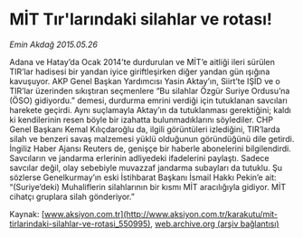 # MİT Tır'larındaki silahlar ve rotası!

*Emin Akdağ 2015.05.26*

<div class="pNewsDetailMainContent" itemprop="articleBody">
 <p>
  Adana ve Hatay’da Ocak 2014’te durdurulan ve MİT’e aitliği ileri sürülen TIR’lar hadisesi bir yandan iyice giriftleşirken diğer yandan gün ışığına kavuşuyor. AKP Genel Başkan Yardımcısı Yasin Aktay’ın, Siirt’te IŞİD ve o TIR’lar üzerinden sıkıştıran seçmenlere “Bu silahlar Özgür Suriye Ordusu’na (ÖSO) gidiyordu.” demesi, durdurma emrini verdiği için tutuklanan savcıları harekete geçirdi. Aynı suçlamayla Aktay’ın da tutuklanması gerektiğini; kaldı ki kendilerinin resen böyle bir izahatta bulunmadıklarını söylediler. CHP Genel Başkanı Kemal Kılıçdaroğlu da, ilgili görüntüleri izlediğini, TIR’larda silah ve benzeri savaş malzemesi yüklü olduğunun göründüğünü dile getirdi. İngiliz Haber Ajansı Reuters de, genişçe bir haberle abonelerini bilgilendirdi. Savcıların ve jandarma erlerinin adliyedeki ifadelerini paylaştı. Sadece savcılar değil, olay sebebiyle muvazzaf jandarma subayları da tutuklu. Şu sözlerse Genelkurmay’ın eski İstihbarat Başkanı İsmail Hakkı Pekin’e ait: “(Suriye’deki) Muhaliflerin silahlarının bir kısmı MİT aracılığıyla gidiyor. MİT cihatçı gruplara silah gönderiyor.”
 </p>
</div>


Kaynak: [www.aksiyon.com.tr](http://www.aksiyon.com.tr/karakutu/mit-tirlarindaki-silahlar-ve-rotasi_550995), [web.archive.org (arşiv bağlantısı)](http://web.archive.org/web/20150719022650/http://www.aksiyon.com.tr/karakutu/mit-tirlarindaki-silahlar-ve-rotasi_550995)
